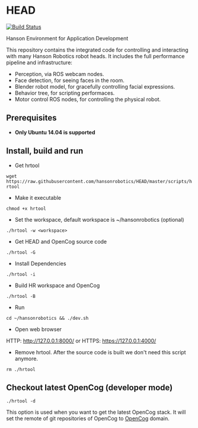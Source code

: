 # HEAD

[![Build Status](http://61.92.69.39:8080/buildStatus/icon?job=ci-HEAD)](http://61.92.69.39:8080/view/hansonrobotics/job/ci-HEAD/)

Hanson Environment for Application Development

This repository contains the integrated code for controlling and
interacting with many Hanson Robotics robot heads. It includes the
full performance pipeline and infrastructure:

* Perception, via ROS webcam nodes.
* Face detection, for seeing faces in the room.
* Blender robot model, for gracefully controlling facial expressions.
* Behavior tree, for scripting performaces.
* Motor control ROS nodes, for controlling the physical robot.

## Prerequisites

 * **Only Ubuntu 14.04 is supported**

## Install, build and run

* Get hrtool

`wget https://raw.githubusercontent.com/hansonrobotics/HEAD/master/scripts/hrtool`

* Make it executable

`chmod +x hrtool`

* Set the workspace, default workspace is ~/hansonrobotics (optional)

`./hrtool -w <workspace>`

* Get HEAD and OpenCog source code

`./hrtool -G`

* Install Dependencies

`./hrtool -i`

* Build HR workspace and OpenCog

`./hrtool -B`

* Run

`cd ~/hansonrobotics && ./dev.sh`

* Open web browser

HTTP: http://127.0.0.1:8000/ or HTTPS: https://127.0.0.1:4000/

* Remove hrtool. After the source code is built we don't need this script anymore. 

`rm ./hrtool`

## Checkout latest OpenCog (developer mode)

`./hrtool -d`

This option is used when you want to get the latest OpenCog stack. It will set the remote of git repositories of OpenCog to [OpenCog](https://github.com/opencog) domain.

